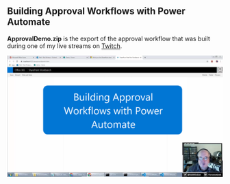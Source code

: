 ## Building Approval Workflows with Power Automate

**ApprovalDemo.zip** is the export of the approval workflow that was built during one of my live streams on [Twitch](https://www.twitch.tv/robwindsor06).

[![Thumbnail](./media/Thumb.png)](https://youtu.be/EMQgwjkcrTQ)